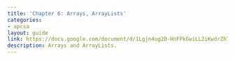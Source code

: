 ```yaml
---
title: 'Chapter 6: Arrays, ArrayLists'
categories:
- apcsa
layout: guide
link: https://docs.google.com/document/d/1Lgjn4ug2D-HnFPkGwiLL2iKwdrZh7ePEecp9V9pj9kc/
description: Arrays and ArrayLists.
---
```


